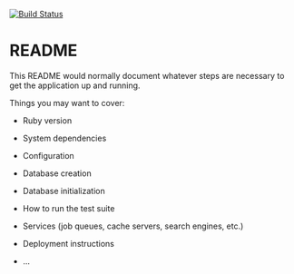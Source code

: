[![Build Status](https://travis-ci.org/MrFSP/task-manager.svg?branch=develop)](https://travis-ci.org/MrFSP/task-manager)

# README

This README would normally document whatever steps are necessary to get the
application up and running.

Things you may want to cover:

* Ruby version

* System dependencies

* Configuration

* Database creation

* Database initialization

* How to run the test suite

* Services (job queues, cache servers, search engines, etc.)

* Deployment instructions

* ...
